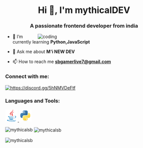 <h1 align="center">Hi 👋, I'm mythicalDEV</h1>
<h3 align="center">A passionate frontend developer from india</h3>
<img align="right" alt="coding" width="400" src="https://user- images.githubusercontent.com/55389276/140866485-8fb1c876-9a8f-4d6a-98dc-08c4981eaf70.gif">



- 🌱 I’m currently learning **Python‚JavaScript**

- 💬 Ask me about **M'i NEW DEV**

- 📫 How to reach me **sbgamerlive7@gmail.com**

<h3 align="left">Connect with me:</h3>
<p align="left">
<a href="https://discord.gg/https://discord.gg/5hNMVDeFtf" target="blank"><img align="center" src="https://raw.githubusercontent.com/rahuldkjain/github-profile-readme-generator/master/src/images/icons/Social/discord.svg" alt="https://discord.gg/5hNMVDeFtf" height="30" width="40" /></a>
</p>

<h3 align="left">Languages and Tools:</h3>
<p align="left"> <a href="https://www.java.com" target="_blank" rel="noreferrer"> <img src="https://raw.githubusercontent.com/devicons/devicon/master/icons/java/java-original.svg" alt="java" width="40" height="40"/> </a> <a href="https://www.python.org" target="_blank" rel="noreferrer"> <img src="https://raw.githubusercontent.com/devicons/devicon/master/icons/python/python-original.svg" alt="python" width="40" height="40"/> </a> </p>

<p><img align="left" src="https://github-readme-stats.vercel.app/api/top-langs?username=mythicalsb&show_icons=true&locale=en&layout=compact" alt="mythicalsb" /></p>

<p>&nbsp;<img align="center" src="https://github-readme-stats.vercel.app/api?username=mythicalsb&show_icons=true&locale=en" alt="mythicalsb" /></p>

<p><img align="center" src="https://github-readme-streak-stats.herokuapp.com/?user=mythicalsb&" alt="mythicalsb" /></p>
